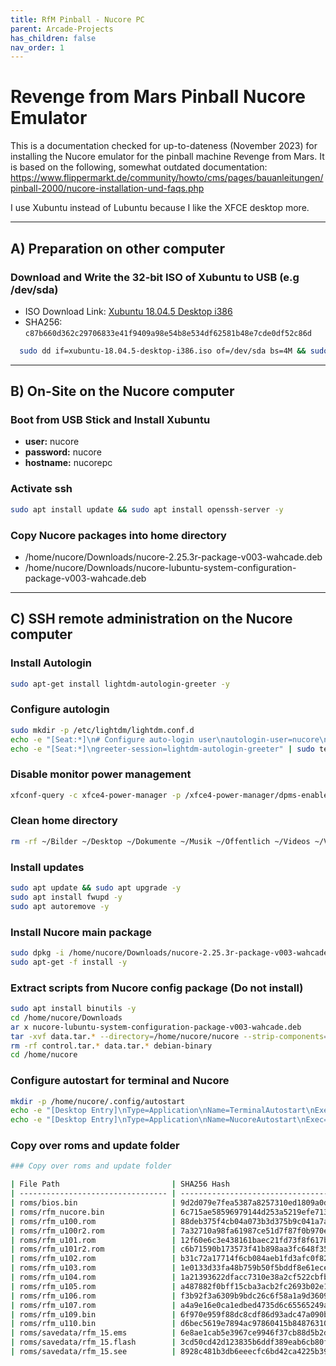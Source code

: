```yaml
---
title: RfM Pinball - Nucore PC
parent: Arcade-Projects
has_children: false
nav_order: 1
---
```


# Revenge from Mars Pinball Nucore Emulator
This is a documentation checked for up-to-dateness (November 2023) for installing the Nucore emulator for the pinball machine Revenge from Mars. 
It is based on the following, somewhat outdated documentation:
https://www.flippermarkt.de/community/howto/cms/pages/bauanleitungen/pinball-2000/nucore-installation-und-faqs.php

I use Xubuntu instead of Lubuntu because I like the XFCE desktop more. 

---

## A) Preparation on other computer
### Download and Write the 32-bit ISO of Xubuntu to USB (e.g /dev/sda)
- ISO Download Link: [Xubuntu 18.04.5 Desktop i386](https://cdimage.ubuntu.com/xubuntu/releases/18.04/release/xubuntu-18.04.5-desktop-i386.iso)
- SHA256: `c87b660d362c29706833e41f9409a98e54b8e534df62581b48e7cde0df52c86d`

```bash
  sudo dd if=xubuntu-18.04.5-desktop-i386.iso of=/dev/sda bs=4M && sudo sync
```

---

## B) On-Site on the Nucore computer
### Boot from USB Stick and Install Xubuntu
- **user:** nucore
- **password:** nucore
- **hostname:** nucorepc

### Activate ssh
```bash
sudo apt install update && sudo apt install openssh-server -y
```

### Copy Nucore packages into home directory
- /home/nucore/Downloads/nucore-2.25.3r-package-v003-wahcade.deb
- /home/nucore/Downloads/nucore-lubuntu-system-configuration-package-v003-wahcade.deb

---

## C) SSH remote administration on the Nucore computer
### Install Autologin
```bash
sudo apt-get install lightdm-autologin-greeter -y
```

### Configure autologin
```bash
sudo mkdir -p /etc/lightdm/lightdm.conf.d
echo -e "[Seat:*]\n# Configure auto-login user\nautologin-user=nucore\n\n# Specify the session for auto-login\nautologin-session=xubuntu" | sudo tee /etc/lightdm/lightdm.conf.d/lightdm-autologin-greeter.conf
echo -e "[Seat:*]\ngreeter-session=lightdm-autologin-greeter" | sudo tee /etc/lightdm/lightdm.conf.d/99-benutzerdefiniert.conf
```

### Disable monitor power management
```bash
xfconf-query -c xfce4-power-manager -p /xfce4-power-manager/dpms-enabled -s false
```

### Clean home directory
```bash
rm -rf ~/Bilder ~/Desktop ~/Dokumente ~/Musik ~/Öffentlich ~/Videos ~/Vorlagen
```

### Install updates
```bash
sudo apt update && sudo apt upgrade -y 
sudo apt install fwupd -y
sudo apt autoremove -y
```

### Install Nucore main package
```bash
sudo dpkg -i /home/nucore/Downloads/nucore-2.25.3r-package-v003-wahcade.deb
sudo apt-get -f install -y
```

### Extract scripts from Nucore config package (Do not install)
```bash
sudo apt install binutils -y
cd /home/nucore/Downloads
ar x nucore-lubuntu-system-configuration-package-v003-wahcade.deb
tar -xvf data.tar.* --directory=/home/nucore/nucore --strip-components=4 ./home/nucore/nucore/scripts
rm -rf control.tar.* data.tar.* debian-binary
cd /home/nucore
```

### Configure autostart for terminal and Nucore
```bash
mkdir -p /home/nucore/.config/autostart
echo -e "[Desktop Entry]\nType=Application\nName=TerminalAutostart\nExec=xfce4-terminal --working-directory=/home/nucore/nucore/scripts -H -x bash -c 'pwd; ls -l; exec bash'\nX-GNOME-Autostart-enabled=true" | tee /home/nucore/.config/autostart/start-terminal.desktop
echo -e "[Desktop Entry]\nType=Application\nName=NucoreAutostart\nExec=/home/nucore/nucore/scripts/start-nucore.sh\nX-GNOME-Autostart-enabled=true" | tee /home/nucore/.config/autostart/start-nucore.desktop
```

### Copy over roms and update folder

```bash
### Copy over roms and update folder

| File Path                         | SHA256 Hash                                                   |
| --------------------------------- | ------------------------------------------------------------- |
| roms/bios.bin                     | 9d2d079e7fea5387a8257310ed1809a0d37400bf001094ac58ff84238c378a45 |
| roms/rfm_nucore.bin               | 6c715ae58596979144d253a5219efe7138d055baecb9302551cde3ad8569d5b4 |
| roms/rfm_u100.rom                 | 88deb375f4cb04a073b3d375b9c041a7ac881d4ba1e21a9228b98894e41fa6c8 |
| roms/rfm_u100r2.rom               | 7a32710a98fa61987ce51d7f87f0b970e81c1022e467bb69d26c7b3c60586577 |
| roms/rfm_u101.rom                 | 12f60e6c3e438161baec21fd73f8f617b4c19c16569fccc64520c83d49618fae |
| roms/rfm_u101r2.rom               | c6b71590b173573f41b898aa3fc648f355a69376ee144bd2fd7b22479ed857ee |
| roms/rfm_u102.rom                 | b31c72a17714f6cb084aeb1fd3afc0f827de45b383d8425e57fe36400286ca85 |
| roms/rfm_u103.rom                 | 1e0133d33fa48b759b50f5bddf8e61ece82ffabe7957bd6c3e4061d2a2f2140c |
| roms/rfm_u104.rom                 | 1a21393622dfacc7310e38a2cf522cbfb718b543482d34c1d7ba674b4a2ad25d |
| roms/rfm_u105.rom                 | a487882f0bff15cba3acb2fc2693b02e17a21c8f0c1e75b67e7fb355fe62b18c |
| roms/rfm_u106.rom                 | f3b92f3a6309b9bdc26c6f58a1a9d3609f4accaf4ba18f8f319193cb8d3ccaeb |
| roms/rfm_u107.rom                 | a4a9e16e0ca1edbed4735d6c65565249aec2fd99ebbf8779d0414a1f86e95307 |
| roms/rfm_u109.bin                 | 6f970e959f88dc8cdf86d93adc47a090bc3920e44bfc0321d653b93a3e1df469 |
| roms/rfm_u110.bin                 | d6bec5619e7894ac97860415b8487631098534500d8fccdce874f4b3d3a99111 |
| roms/savedata/rfm_15.ems          | 6e8ae1cab5e3967ce9946f37cb88d5b2d41f4f743582f606ee9a8531961e1f35 |
| roms/savedata/rfm_15.flash        | 3cd50cd42d123835b6ddf389eab6cb80fa1aca7ee885e9409da40a5e03a7be57 |
| roms/savedata/rfm_15.see          | 8928c481b3db6eeecfc6bd42ca4225b39763702464dc3a48836088cd57c1d663 |
